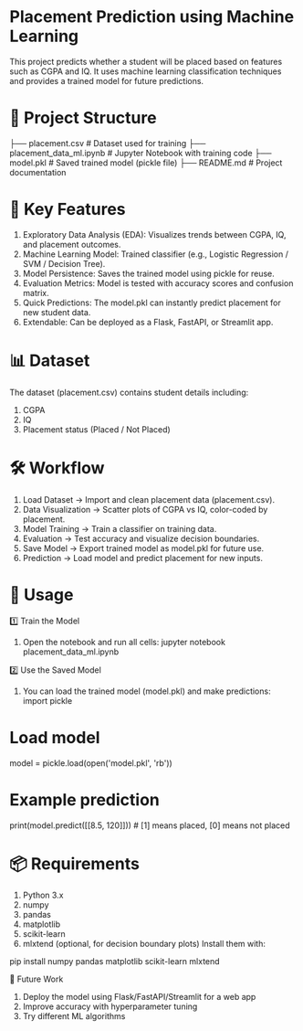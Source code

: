 # Placement Prediction using Machine Learning

This project predicts whether a student will be placed based on features such as CGPA and IQ. It uses machine learning classification techniques and provides a trained model for future predictions.

# 📂 Project Structure
├── placement.csv              # Dataset used for training
├── placement_data_ml.ipynb    # Jupyter Notebook with training code
├── model.pkl                  # Saved trained model (pickle file)
├── README.md                  # Project documentation

# 🚀 Key Features

1. Exploratory Data Analysis (EDA): Visualizes trends between CGPA, IQ, and placement outcomes.
2. Machine Learning Model: Trained classifier (e.g., Logistic Regression / SVM / Decision Tree).
3. Model Persistence: Saves the trained model using pickle for reuse.
4. Evaluation Metrics: Model is tested with accuracy scores and confusion matrix.
5. Quick Predictions: The model.pkl can instantly predict placement for new student data.
6. Extendable: Can be deployed as a Flask, FastAPI, or Streamlit app.

# 📊 Dataset

The dataset (placement.csv) contains student details including:

1. CGPA
2. IQ
3. Placement status (Placed / Not Placed)

# 🛠️ Workflow

1. Load Dataset → Import and clean placement data (placement.csv).
2. Data Visualization → Scatter plots of CGPA vs IQ, color-coded by placement.
3. Model Training → Train a classifier on training data.
4. Evaluation → Test accuracy and visualize decision boundaries.
5. Save Model → Export trained model as model.pkl for future use.
6. Prediction → Load model and predict placement for new inputs.
   
# 📖 Usage
1️⃣ Train the Model
1. Open the notebook and run all cells:
   jupyter notebook placement_data_ml.ipynb

2️⃣ Use the Saved Model
1. You can load the trained model (model.pkl) and make predictions:
   import pickle

# Load model
model = pickle.load(open('model.pkl', 'rb'))

# Example prediction
print(model.predict([[8.5, 120]]))  # [1] means placed, [0] means not placed

# 📦 Requirements

1. Python 3.x
2. numpy
3. pandas
4. matplotlib
5. scikit-learn
6. mlxtend (optional, for decision boundary plots)
Install them with:

pip install numpy pandas matplotlib scikit-learn mlxtend

🔮 Future Work

1. Deploy the model using Flask/FastAPI/Streamlit for a web app
2. Improve accuracy with hyperparameter tuning
3. Try different ML algorithms
